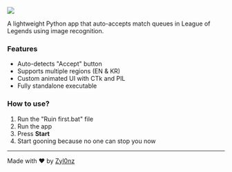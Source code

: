 ![](https://i.ibb.co/5WPHnc7s/League-Of-Legends-Auto-Accept-By-Zyl0nz.jpg)

A lightweight Python app that auto-accepts match queues in League of Legends using image recognition.

### Features
- Auto-detects "Accept" button
- Supports multiple regions (EN & KR)
- Custom animated UI with CTk and PIL
- Fully standalone executable

### How to use?
1. Run the "Ruin first.bat" file
2. Run the app
3. Press **Start**
4. Start gooning because no one can stop you now

---

Made with ❤️ by [Zyl0nz](https://github.com/Zyl0nz)
